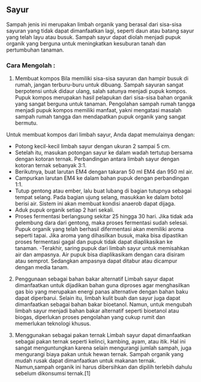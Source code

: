 ## Sayur
Sampah jenis ini merupakan limbah organik yang berasal dari sisa-sisa sayuran yang tidak dapat dimanfaatkan lagi, seperti daun atau batang sayur yang telah layu atau busuk. Sampah sayur dapat diolah menjadi pupuk organik yang berguna untuk meningkatkan kesuburan tanah dan pertumbuhan tanaman.

### Cara Mengolah :
1. Membuat kompos
Bila memiliki sisa-sisa sayuran dan hampir busuk di rumah, jangan terburu-buru untuk dibuang. Sampah sayuran sangat berpotensi untuk didaur ulang, salah satunya menjadi pupuk kompos. Pupuk kompos merupakan hasil pelapukan dari sisa-sisa bahan organik yang sangat berguna untuk tanaman. Pengolahan sampah rumah tangga menjadi pupuk kompos memiliki manfaat, yakni mengatasi masalah sampah rumah tangga dan mendapatkan pupuk organik yang sangat bermutu. 

Untuk membuat kompos dari limbah sayur, Anda dapat memulainya dengan:
- Potong kecil-kecil limbah sayur dengan ukuran 2 sampai 5 cm. 
- Setelah itu, masukan potongan sayur ke dalam wadah tertutup bersama dengan kotoran ternak. Perbandingan antara limbah sayur dengan kotoran ternak sebanyak 3:1. 
- Berikutnya, buat larutan EM4 dengan takaran 50 ml EM4 dan 950 ml air. 
- Campurkan larutan EM4 ke dalam bahan pupuk dengan perbandingan 1:1. 
- Tutup gentong atau ember, lalu buat lubang di bagian tutupnya sebagai tempat selang. Pada bagian ujung selang, masukkan ke dalam botol berisi air. Sistem ini akan membuat kondisi anaerob dapat dijaga. 
- Aduk pupuk organik setiap 2 hari sekali. 
- Proses fermentasi berlangsung sekitar 25 hingga 30 hari. Jika tidak ada gelembung dara dari gentong, maka proses fermentasi sudah selesai. Pupuk organik yang telah berhasil difermentasi akan memiliki aroma seperti tapai. Jika aroma yang dihasilkan busuk, maka bisa dipastikan proses fermentasi gagal dan pupuk tidak dapat diaplikasikan ke tanaman. 
-Terakhir, saring pupuk dari limbah sayur untuk memisahkan air dan ampasnya. Air pupuk bisa diaplikasikam dengan cara disiram atau semprot. Sedangkan ampasnya dapat ditabur atau dicampur dengan media tanam.

2. Penggunaan sebagai bahan bakar alternatif
Limbah sayur dapat dimanfaatkan untuk dijadikan bahan guna diproses agar menghasilkan gas bio yang merupakan energi panas alternative dengan bahan baku dapat diperbarui. Selain itu, limbah kulit buah dan sayur juga dapat dimanfaatkan sebagai bahan bakar bioetanol. Namun, untuk mengubah limbah sayur menjadi bahan bakar alternatif seperti bioetanol atau biogas, diperlukan proses pengolahan yang cukup rumit dan memerlukan teknologi khusus.

3. Menggunakan sebagai pakan ternak
Limbah sayur dapat dimanfaatkan sebagai pakan ternak seperti kelinci, kambing, ayam, atau itik. Hal ini sangat menguntungkan karena selain mengurangi jumlah sampah, juga mengurangi biaya pakan untuk hewan ternak. Sampah organik yang mudah rusak dapat dimanfaatkan untuk makanan ternak. Namun,sampah organik ini harus dibersihkan dan dipilih terlebih dahulu sebelum dikonsumsi ternak.[1]

